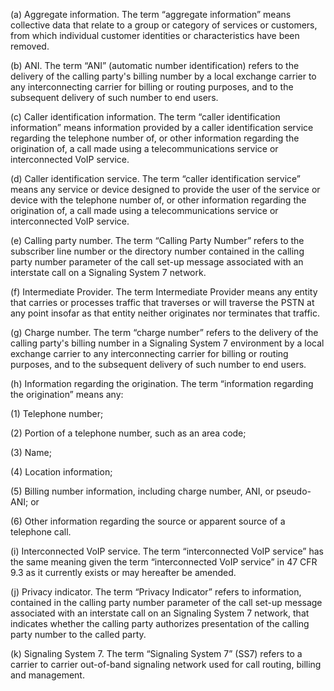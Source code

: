 (a) Aggregate information. The term “aggregate information” means collective data that relate to a group or category of services or customers, from which individual customer identities or characteristics have been removed.

(b) ANI. The term “ANI” (automatic number identification) refers to the delivery of the calling party's billing number by a local exchange carrier to any interconnecting carrier for billing or routing purposes, and to the subsequent delivery of such number to end users.

(c) Caller identification information. The term “caller identification information” means information provided by a caller identification service regarding the telephone number of, or other information regarding the origination of, a call made using a telecommunications service or interconnected VoIP service.

(d) Caller identification service. The term “caller identification service” means any service or device designed to provide the user of the service or device with the telephone number of, or other information regarding the origination of, a call made using a telecommunications service or interconnected VoIP service.

(e) Calling party number. The term “Calling Party Number” refers to the subscriber line number or the directory number contained in the calling party number parameter of the call set-up message associated with an interstate call on a Signaling System 7 network.

(f) Intermediate Provider. The term Intermediate Provider means any entity that carries or processes traffic that traverses or will traverse the PSTN at any point insofar as that entity neither originates nor terminates that traffic.

(g) Charge number. The term “charge number” refers to the delivery of the calling party's billing number in a Signaling System 7 environment by a local exchange carrier to any interconnecting carrier for billing or routing purposes, and to the subsequent delivery of such number to end users.

(h) Information regarding the origination. The term “information regarding the origination” means any:

(1) Telephone number;

(2) Portion of a telephone number, such as an area code;

(3) Name;

(4) Location information;

(5) Billing number information, including charge number, ANI, or pseudo-ANI; or

(6) Other information regarding the source or apparent source of a telephone call.

(i) Interconnected VoIP service. The term “interconnected VoIP service” has the same meaning given the term “interconnected VoIP service” in 47 CFR 9.3 as it currently exists or may hereafter be amended.
              

(j) Privacy indicator. The term “Privacy Indicator” refers to information, contained in the calling party number parameter of the call set-up message associated with an interstate call on an Signaling System 7 network, that indicates whether the calling party authorizes presentation of the calling party number to the called party.

(k) Signaling System 7. The term “Signaling System 7” (SS7) refers to a carrier to carrier out-of-band signaling network used for call routing, billing and management.


